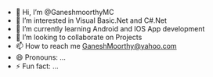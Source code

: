 - 👋 Hi, I’m @GaneshmoorthyMC
- 👀 I’m interested in Visual Basic.Net and C#.Net
- 🌱 I’m currently learning Android and IOS App development
- 💞️ I’m looking to collaborate on Projects 
- 📫 How to reach me GaneshMoorthy@yahoo.com
- 😄 Pronouns: ...
- ⚡ Fun fact: ...

<!---
GaneshmoorthyMC/GaneshmoorthyMC is a ✨ special ✨ repository because its `README.md` (this file) appears on your GitHub profile.
You can click the Preview link to take a look at your changes.
--->
